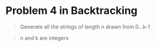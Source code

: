 # Problem 4 in Backtracking

> Generate all the strings of length n drawn from 0...k-1

> n and k are integers
